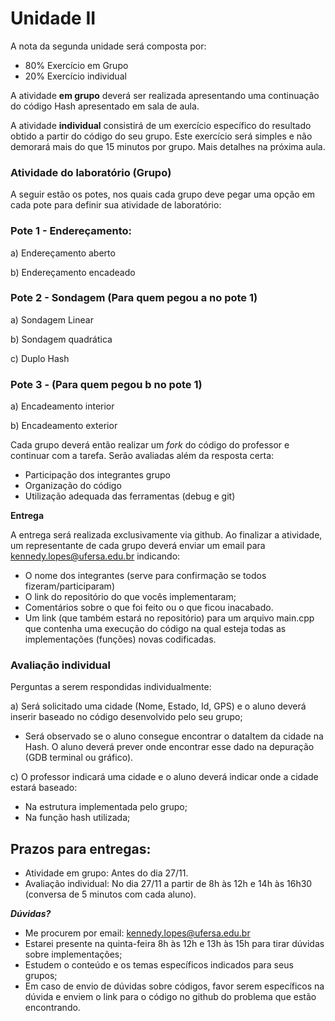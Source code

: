 # Unidade II

A nota da segunda unidade será composta por:

+ 80% Exercício em Grupo
+ 20% Exercício individual

A atividade **em grupo** deverá ser realizada apresentando uma continuação do código Hash apresentado em sala de aula.

A atividade **individual** consistirá de um exercício específico do resultado obtido a partir do código do seu grupo. Este exercício será simples e não demorará mais do que 15 minutos por grupo. Mais detalhes na próxima aula.

### **Atividade do laboratório (Grupo)**

A seguir estão os potes, nos quais cada grupo deve pegar uma opção em cada pote para definir sua atividade de laboratório:

### Pote 1 - Endereçamento:

a) Endereçamento aberto

b) Endereçamento encadeado

### Pote 2 - Sondagem (Para quem pegou **a** no pote 1)

a) Sondagem Linear

b) Sondagem quadrática

c) Duplo Hash

### Pote 3 - (Para quem pegou **b** no pote 1)

a) Encadeamento interior

b) Encadeamento exterior

Cada grupo deverá então realizar um *fork* do código do professor e continuar com a tarefa. Serão avaliadas além da resposta certa:

+ Participação dos integrantes grupo
+ Organização do código
+ Utilização adequada das ferramentas (debug e git)

**Entrega**

A entrega será realizada exclusivamente via github. Ao finalizar a atividade, um representante de cada grupo deverá enviar um email para kennedy.lopes@ufersa.edu.br indicando:

+ O nome dos integrantes (serve para confirmação se todos fizeram/participaram)
+ O link do repositório do que vocês implementaram;
+ Comentários sobre o que foi feito ou o que ficou inacabado.
+ Um link (que também estará no repositório) para um arquivo main.cpp que contenha uma execução do código na qual esteja todas as implementações (funções) novas codificadas.

### **Avaliação individual**

Perguntas a serem respondidas individualmente:

a) Será solicitado uma cidade (Nome, Estado, Id, GPS) e o aluno deverá inserir baseado no código desenvolvido pelo seu grupo;

+ Será observado se o aluno consegue encontrar o dataItem da cidade na Hash. O aluno deverá prever onde encontrar esse dado na depuração (GDB terminal ou gráfico).

c) O professor indicará uma cidade e o aluno deverá indicar onde a cidade estará baseado: 
+ Na estrutura implementada pelo grupo;
+ Na função hash utilizada;

## Prazos para entregas:
+ Atividade em grupo: Antes do dia 27/11.
+ Avaliação individual: No dia 27/11 a partir de 8h às 12h e 14h às 16h30 (conversa de 5 minutos com cada aluno).



***Dúvidas?***

+ Me procurem por email: kennedy.lopes@ufersa.edu.br
+ Estarei presente na quinta-feira 8h às 12h e 13h às 15h para tirar dúvidas sobre implementações;
+ Estudem o conteúdo e os temas específicos indicados para seus grupos;
+ Em caso de envio de dúvidas sobre códigos, favor serem específicos na dúvida e enviem o link para o código no github do problema que estão encontrando.






